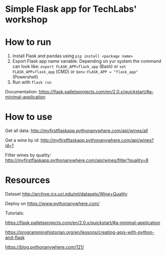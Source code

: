 # Simple Flask  app for TechLabs' workshop 

# How to run

1. Install Flask and pandas using `pip install <package name>`
2. Export Flask app name variable. Depending on yur system the command can look like: `export FLASK_APP=flask_app` (Bash) or `set FLASK_APP=flask_app` (CMD) or `$env:FLASK_APP = "flask_app"` (Powershell)
3. Run with `flask run`

Documentation: https://flask.palletsprojects.com/en/2.0.x/quickstart/#a-minimal-application

# How to use

Get all data: http://myfirstflaskapp.pythonanywhere.com/api/wines/all

Get a wine by id: http://myfirstflaskapp.pythonanywhere.com/api/wines?id=1

Filter wines by quality: http://myfirstflaskapp.pythonanywhere.com/api/wines/filter?quality=8

# Resources
Dataset http://archive.ics.uci.edu/ml/datasets/Wine+Quality

Deploy on https://www.pythonanywhere.com/

Tutorials:

https://flask.palletsprojects.com/en/2.0.x/quickstart/#a-minimal-application

https://programminghistorian.org/en/lessons/creating-apis-with-python-and-flask 

https://blog.pythonanywhere.com/121/
